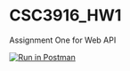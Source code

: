 # CSC3916_HW1
Assignment One for Web API

[![Run in Postman](https://run.pstmn.io/button.svg)](https://app.getpostman.com/run-collection/b42e0df5432c6ca258bc#?env%5BHW1%5D=W3siZGVzY3JpcHRpb24iOnsiY29udGVudCI6IiIsInR5cGUiOiJ0ZXh0L3BsYWluIn0sInZhbHVlIjoidGVzdCBlY2hvIiwia2V5IjoiZWNob19ib2R5IiwiZW5hYmxlZCI6dHJ1ZX1d)